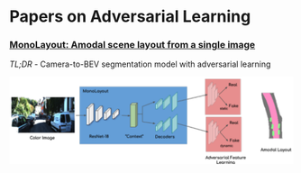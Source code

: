# Papers on Adversarial Learning

### [MonoLayout: Amodal scene layout from a single image](https://arxiv.org/pdf/2002.08394.pdf)

*TL;DR* - Camera-to-BEV segmentation model with adversarial learning 

<p align="center"> <img src="../resources/images/monolayout_system.png" width="1024" /> </p>